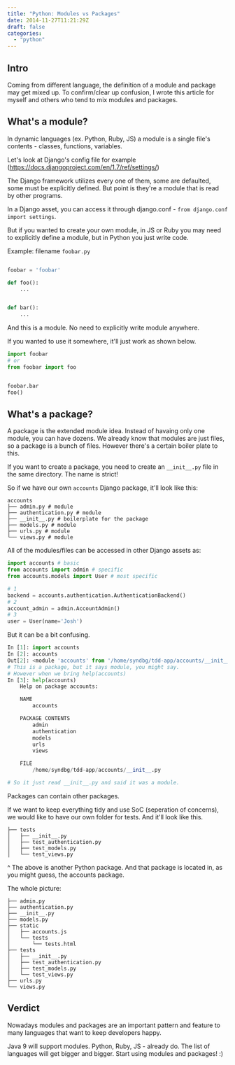 ```yaml
---
title: "Python: Modules vs Packages"
date: 2014-11-27T11:21:29Z
draft: false
categories:
  - "python"
---
```


## Intro

Coming from different language, the definition of a module and package may get mixed up. To confirm/clear up confusion, I wrote this article for myself and others who tend to mix modules and packages.



## What's a module?

In dynamic languages (ex. Python, Ruby, JS) a module is a single file's contents - classes, functions, variables.


Let's look at Django's config file for example (https://docs.djangoproject.com/en/1.7/ref/settings/)

The Django framework utilizes every one of them, some are defaulted, some must be explicitly defined. But point is they're a module that is read by other programs.

In a Django asset, you can access it through django.conf - `from django.conf import settings`.

But if you wanted to create your own module, in JS or Ruby you may need to explicitly define a module, but in Python you just write code.


Example: filename `foobar.py`
```python

foobar = 'foobar'

def foo():
    ...


def bar():
    ...
```

And this is a module. No need to explicitly write module anywhere.

If you wanted to use it somewhere, it'll just work as shown below.

```python
import foobar
# or
from foobar import foo


foobar.bar
foo()
```



## What's a package?

A package is the extended module idea. Instead of havaing only one module, you can have dozens. We already know that modules are just files, so a package is a bunch of files. However there's a certain boiler plate to this.

If you want to create a package, you need to create an `__init__.py` file in the same directory. The name is strict!


So if we have our own `accounts` Django package, it'll look like this:
```
accounts
├── admin.py # module
├── authentication.py # module
├── __init__.py # boilerplate for the package
├── models.py # module
├── urls.py # module
└── views.py # module
```


All of the modules/files can be accessed in other Django assets as:

```python
import accounts # basic
from accounts import admin # specific
from accounts.models import User # most specific

# 1
backend = accounts.authentication.AuthenticationBackend()
# 2
account_admin = admin.AccountAdmin()
# 3
user = User(name='Josh')
```

But it can be a bit confusing.

```python
In [1]: import accounts
In [2]: accounts
Out[2]: <module 'accounts' from '/home/syndbg/tdd-app/accounts/__init__.py'>
# This is a package, but it says module, you might say.
# However when we bring help(accounts)
In [3]: help(accounts)
    Help on package accounts:

    NAME
        accounts

    PACKAGE CONTENTS
        admin
        authentication
        models
        urls
        views

    FILE
        /home/syndbg/tdd-app/accounts/__init__.py

# So it just read __init__.py and said it was a module.
```

Packages can contain other packages.

If we want to keep everything tidy and use SoC (seperation of concerns), we would like to have our own folder for tests. And it'll look like this.

```
├── tests
│   ├── __init__.py
│   ├── test_authentication.py
│   ├── test_models.py
│   └── test_views.py

```

^ The above is another Python package. And that package is located in, as you might guess, the accounts package.

The whole picture:

```
├── admin.py
├── authentication.py
├── __init__.py
├── models.py
├── static
│   ├── accounts.js
│   └── tests
│       └── tests.html
├── tests
│   ├── __init__.py
│   ├── test_authentication.py
│   ├── test_models.py
│   └── test_views.py
├── urls.py
└── views.py
```

## Verdict

Nowadays modules and packages are an important pattern and feature to many languages that want to keep developers happy.

Java 9 will support modules. Python, Ruby, JS - already do. The list of languages will get bigger and bigger. Start using modules and packages! :)